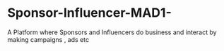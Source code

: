# Sponsor-Influencer-MAD1-
A Platform where Sponsors and Influencers do business and interact by making campaigns , ads etc
